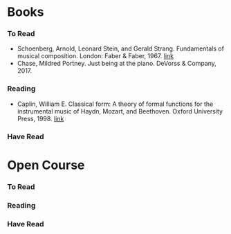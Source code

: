 # Books

### To Read
* Schoenberg, Arnold, Leonard Stein, and Gerald Strang. Fundamentals of musical composition. London: Faber & Faber, 1967. [link](https://monoskop.org/images/d/da/Schoenberg_Arnold_Fundamentals_of_Musical_Composition_no_OCR.pdf)
* Chase, Mildred Portney. Just being at the piano. DeVorss & Company, 2017.

### Reading
* Caplin, William E. Classical form: A theory of formal functions for the instrumental music of Haydn, Mozart, and Beethoven. Oxford University Press, 1998. [link](https://drive.google.com/open?id=1WGApRI5pwNC-2ioDnc-RZq0atSm2IJZ_)

### Have Read


# Open Course

### To Read

### Reading

### Have Read
